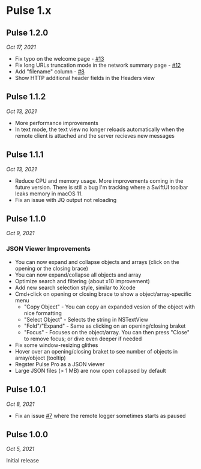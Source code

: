 # Pulse 1.x

## Pulse 1.2.0

*Oct 17, 2021*

- Fix typo on the welcome page - [#13](https://github.com/kean/PulsePro/issues/13)
- Fix long URLs truncation mode in the network summary page - [#12](https://github.com/kean/PulsePro/issues/12)
- Add "filename" column - [#8](https://github.com/kean/PulsePro/issues/8)
- Show HTTP additional header fields in the Headers view

## Pulse 1.1.2

*Oct 13, 2021*

- More performance improvements
- In text mode, the text view no longer reloads automatically when the remote client is attached and the server recieves new messages

## Pulse 1.1.1

*Oct 13, 2021*

- Reduce CPU and memory usage. More improvements coming in the future version. There is still a bug I'm tracking where a SwiftUI toolbar leaks memory in macOS 11.
- Fix an issue with JQ output not reloading

## Pulse 1.1.0

*Oct 9, 2021*

### JSON Viewer Improvements

- You can now expand and collapse objects and arrays (click on the opening or the closing brace)
- You can now expand/collapse all objects and array
- Optimize search and filtering (about x10 improvement)
- Add new search selection style, similar to Xcode
- Cmd+click on opening or closing brace to show a object/array-specific menu
	- "Copy Object" - You can copy an expanded vesion of the object with nice formatting
	- "Select Object" - Selects the string in NSTextView
	- "Fold"/"Expand" - Same as clicking on an opening/closing braket
	- "Focus" - Focuses on the object/array. You can then press "Close" to remove focus; or dive even deeper if needed
- Fix some window-resizing glithes
- Hover over an opening/closing braket to see number of objects in array/object (tooltip)
- Regster Pulse Pro as a JSON viewer
- Large JSON files (> 1 MB) are now open collapsed by default

## Pulse 1.0.1

*Oct 8, 2021*

- Fix an issue [#7](https://github.com/kean/PulsePro/issues/7) where the remote logger sometimes starts as paused

## Pulse 1.0.0

*Oct 5, 2021*

Initial release
